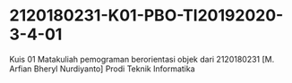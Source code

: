 # 2120180231-K01-PBO-TI20192020-3-4-01
Kuis 01 Matakuliah pemograman berorientasi objek dari 2120180231 [M. Arfian Bheryl Nurdiyanto] Prodi Teknik Informatika
